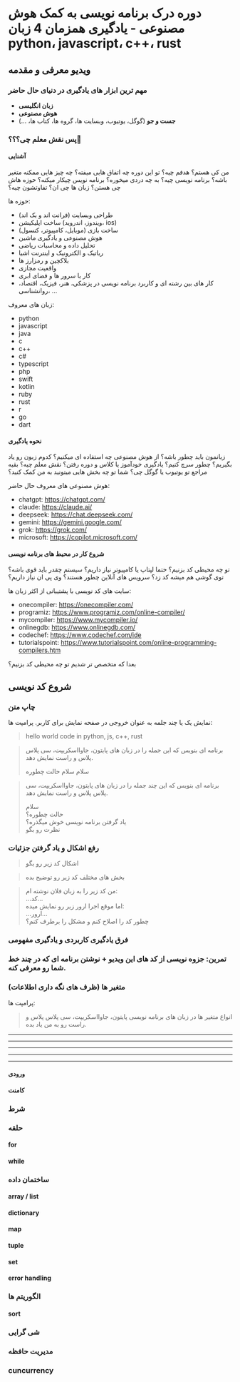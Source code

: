 # دوره درک برنامه نویسی به کمک هوش مصنوعی - یادگیری همزمان 4 زبان python، javascript، c++، rust

## ویدیو معرفی و مقدمه
### مهم ترین ابزار های یادگیری در دنیای حال حاضر
- **زبان انگلیسی**
- **هوش مصنوعی**
- **جست و جو** (گوگل، یوتیوب، وبسایت ها، گروه ها، کتاب ها، ...)
### پس نقش معلم چی؟؟؟💩
#### آشنایی
من کی هستم؟ هدفم چیه؟ تو این دوره چه اتفاق هایی میفته؟ چه چیز هایی ممکنه متغیر باشه؟ برنامه نویسی چیه؟ به چه دردی میخوره؟ برنامه نویس چیکار میکنه؟ حوزه هاش چی هستن؟ زبان ها چی ان؟ تفاوتشون چیه؟

حوزه ها:
- طراحی وبسایت (فرانت اند و بک اند)
- ساخت اپلیکیشن (ویندوز، اندروید، ios)
- ساخت بازی (موبایل، کامپیوتر، کنسول)
- هوش مصنوعی و یادگیری ماشین
- تحلیل داده و محاسبات ریاضی
- رباتیک و الکترونیک و اینترنت اشیا
- بلاکچین و رمزارز ها
- واقعیت مجازی
- کار با سرور ها و فضای ابری
- کار های بین رشته ای و کاربرد برنامه نویسی در پزشکی، هنر، فیزیک، اقتصاد، روانشناسی، ...

زبان های معروف:

- python
- javascript
- java
- c
- c++
- c#
- typescript
- php
- swift
- kotlin
- ruby
- rust
- r
- go
- dart

#### نحوه یادگیری
زبانمون باید چطور باشه؟ از هوش مصنوعی چه استفاده ای میکنیم؟ کدوم زبون رو یاد بگیریم؟ چطور سرچ کنیم؟ یادگیری خودآموز یا کلاس و دوره رفتن؟ نقش معلم چیه؟ بقیه مراجع تو یوتیوب یا گوگل چی؟ شما تو چه بخش هایی میتونید به من کمک کنید؟

هوش مصنوعی های معروف حال حاضر:

- chatgpt: https://chatgpt.com/
- claude: https://claude.ai/
- deepseek: https://chat.deepseek.com/
- gemini: https://gemini.google.com/
- grok: https://grok.com/
- microsoft: https://copilot.microsoft.com/

#### شروع کار در محیط های برنامه نویسی
تو چه محیطی کد بزنیم؟ حتما لپتاپ یا کامپیوتر نیاز داریم؟ سیستم چقدر باید قوی باشه؟ توی گوشی هم میشه کد زد؟ سرویس های آنلاین چطور هستند؟ وی پی ان نیاز داریم؟

سایت های کد نویسی با پشتیبانی از اکثر زبان ها:

- onecompiler: https://onecompiler.com/
- programiz: https://www.programiz.com/online-compiler/
- mycompiler: https://www.mycompiler.io/
- onlinegdb: https://www.onlinegdb.com/
- codechef: https://www.codechef.com/ide
- tutorialspoint: https://www.tutorialspoint.com/online-programming-compilers.htm

بعدا که متخصص تر شدیم تو چه محیطی کد بزنیم؟

## شروع کد نویسی
### چاپ متن
نمایش یک یا چند جلمه به عنوان خروجی در صفحه نمایش برای کاربر.
پرامپت ها:
> hello world code in python, js, c++, rust

> برنامه ای بنویس که این جمله را در زبان های پایتون، جاوااسکریپت، سی پلاس پلاس و راست نمایش دهد.
>
> سلام سلام حالت چطوره

> برنامه ای بنویس که این چند جمله را در زبان های پایتون، جاوااسکریپت، سی پلاس پلاس و راست نمایش دهد.
>  
> سلام  
> حالت چطوره؟  
> یاد گرفتن برنامه نویسی خوش میگذره؟  
> نظرت رو بگو
### رفع اشکال و یاد گرفتن جزئیات
> اشکال کد زیر رو بگو

> بخش های مختلف کد زیر رو توضیح بده

> من کد زیر را به زبان فلان نوشته ام:  
> ...کد...  
> اما موقع اجرا ارور زیر رو نمایش میده:  
> ...ارور...  
> چطور کد را اصلاح کنم و مشکل را برطرف کنم؟
### فرق یادگیری کاربردی و یادگیری مفهومی
### تمرین: جزوه نویسی از کد های این ویدیو + نوشتن برنامه ای که در چند خط شما رو معرفی کنه.

### متغیر ها (ظرف های نگه داری اطلاعات)
پرامپت ها:
> انواع متغیر ها در زبان های برنامه نویسی پایتون، جاوااسکریپت، سی پلاس پلاس و راست رو به من یاد بده.
---
---
---
---
---
#### ورودی
#### کامنت

### شرط

### حلقه
#### for
#### while

### ساختمان داده
#### array / list
#### dictionary
#### map
#### tuple
#### set

#### error handling

### الگوریتم ها
#### sort

### شی گرایی

### مدیریت حافظه

### cuncurrency
